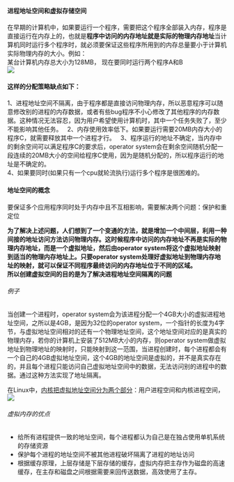#### 进程地址空间和虚拟存储空间
在早期的计算机中，如果要运行一个程序，需要把这个程序全部装入内存，程序是直接运行在内存上的，也就是**程序中访问的内存地址就是实际的物理内存地址**当计算机同时运行多个程序时，就必须要保证这些程序所用到的内存总量要小于计算机实际物理内存的大小。例如：  
某台计算机内存总大小为128MB， 现在要同时运行两个程序A和B  
![](http://p.blog.csdn.net/images/p_blog_csdn_net/do2jiang/EntryImages/20091017/1.JPG)

#### 这样的分配策略缺点如下：    
1、进程地址空间不隔离，由于程序都是直接访问物理内存，所以恶意程序可以随意修改别的进程的内存数据，或者有些bug程序不小心修改了其他程序的内存数据。这种情况无法容忍，因为用户希望使用计算机时，其中一个任务失败了，至少不能影响其他任务。      
2、内存使用效率低下。如果要运行需要20MB内存大小的程序C，就需要释放其中一个进程才行。      
3、程序运行的地址不确定，当内存中的剩余空间可以满足程序C的要求后，operator system会在剩余空间随机分配一段连续的20MB大小的空间给程序C使用，因为是随机分配的，所以程序运行的地址是不确定的。      
4、如果要同时(如果只有一个cpu就轮流执行)运行多个程序是很困难的。    

#### 地址空间的概念
要保证多个应用程序同时处于内存中且不互相影响，需要解决两个问题：保护和重定位

**为了解决上述问题，人们想到了一个变通的方法，就是增加一个中间层，利用一种间接的地址访问方法访问物理内存。这时候程序中访问的内存地址不再是实际的物理内存地址，而是一个虚拟地址，然后由operator system将这个虚拟地址映射到适当的物理内存地址上。**只要operator system处理好虚拟地址到物理内存地址的映射，就可以保证不同程序最终访问的内存地址位于不同的区域。  
所以创建虚拟空间的目的是**为了解决进程地址空间隔离的问题**  
###### 例子
当创建一个进程时，operator system会为该进程分配一个4GB大小的虚拟进程地址空间，之所以是4GB，是因为32位的operator system，一个指针的长度为4字节，与虚拟地址空间相对的还有一个物理地址空间，这个地址空间对应的是真实的物理内存，若你的计算机上安装了512MB大小的内存，则operator system做虚拟地址到物理地址的映射时，只能映射到这一范围，当进程创建时，每个进程都会有一个自己的4GB虚拟地址空间，这个4GB的地址空间是虚拟的，并不是真实存在的，并且每个进程只能访问自己虚拟地址空间中的数据，无法访问别的进程中的数据。通过这种方法实现了地址隔离。  


在Linux中，[内核把虚拟地址空间分为两个部分](http://blog.csdn.net/iter_zc/article/details/42644229)：用户进程空间和内核进程空间，
![](http://img.blog.csdn.net/20150112163706063?watermark/2/text/aHR0cDovL2Jsb2cuY3Nkbi5uZXQvSVRlcl9aQw==/font/5a6L5L2T/fontsize/400/fill/I0JBQkFCMA==/dissolve/70/gravity/Center)  

###### 虚拟内存的优点
* 给所有进程提供一致的地址空间，每个进程都认为自己是在独占使用单机系统的存储资源
* 保护每个进程的地址空间不被其他进程破坏隔离了进程的地址访问  
* 根据缓存原理，上层存储是下层存储的缓存，虚拟内存把主存作为磁盘的高速缓存，在主存和磁盘之间根据需要来回传送数据，高效使用了主存。
